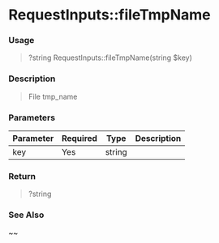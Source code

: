 
# RequestInputs::fileTmpName 

### Usage

> ?string RequestInputs::fileTmpName(string $key)

### Description

> File tmp_name

### Parameters

Parameter | Required | Type | Description
------------- |------------- |------------- |------------- 
key | Yes | string |

### Return
> ?string 
### See Also

~~


